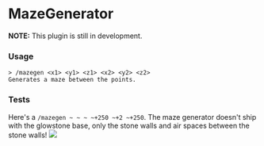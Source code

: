 # MazeGenerator
**NOTE:** This plugin is still in development.

### Usage
```
> /mazegen <x1> <y1> <z1> <x2> <y2> <z2>
Generates a maze between the points.
```

### Tests
Here's a `/mazegen ~ ~ ~ ~+250 ~+2 ~+250`. The maze generator doesn't ship with the glowstone base, only the stone walls and air spaces between the stone walls!
![](https://i.imgur.com/8prTIy3.png)
